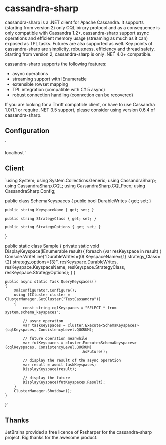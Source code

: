 cassandra-sharp
===============
cassandra-sharp is a .NET client for Apache Cassandra. It supports (starting from version 2) only CQL binary protocol and as a consequence is only compatible with Cassandra 1.2+.
cassandra-sharp support async operations and efficient memory usage (streaming as much as it can) exposed as TPL tasks. Futures are also supported as well. Key points of cassandra-sharp are simplicity, robustness, efficiency and thread safety. Starting from version 2, cassandra-sharp is only .NET 4.0+ compatible.

cassandra-sharp supports the following features:
* async operations
* streaming support with IEnumerable
* extensible rowset mapping
* TPL integration (compatible with C# 5 async)
* robust connection handling (connection can be recovered)

If you are looking for a Thrift compatible client, or have to use Cassandra 1.0/1.1 or require .NET 3.5 support, please consider using version 0.6.4 of cassandra-sharp.



Configuration
-------------
`<configSections>
    <section name="CassandraSharp" type="CassandraSharp.SectionHandler, CassandraSharp" />
</configSections>

<CassandraSharp>
    <Cluster name="TestCassandra">
        <Endpoints>
            <Server>localhost</Server>
        </Endpoints>
    </Cluster>
</CassandraSharp>`

Client
------
`using System;
using System.Collections.Generic;
using CassandraSharp;
using CassandraSharp.CQL;
using CassandraSharp.CQLPoco;
using CassandraSharp.Config;

public class SchemaKeyspaces
{
    public bool DurableWrites { get; set; }

    public string KeyspaceName { get; set; }

    public string StrategyClass { get; set; }

    public string StrategyOptions { get; set; }
}

public static class Sample
{
    private static void DisplayKeyspace(IEnumerable<SchemaKeyspaces> result)
    {
        foreach (var resKeyspace in result)
        {
            Console.WriteLine("DurableWrites={0} KeyspaceName={1} strategy_Class={2} strategy_options={3}",
                                resKeyspace.DurableWrites,
                                resKeyspace.KeyspaceName,
                                resKeyspace.StrategyClass,
                                resKeyspace.StrategyOptions);
        }
    }

    public async static Task QueryKeyspaces()
    {
        XmlConfigurator.Configure();
        using (ICluster cluster = ClusterManager.GetCluster("TestCassandra"))
        {
            const string cqlKeyspaces = "SELECT * from system.schema_keyspaces";

            // async operation
            var taskKeyspaces = cluster.Execute<SchemaKeyspaces>(cqlKeyspaces, ConsistencyLevel.QUORUM);

            // future operation meanwhile
            var futKeyspaces = cluster.Execute<SchemaKeyspaces>(cqlKeyspaces, ConsistencyLevel.QUORUM)
                                      .AsFuture();

            // display the result of the async operation
            var result = await taskKeyspaces;
            DisplayKeyspace(result);

            // display the future
            DisplayKeyspace(futKeyspaces.Result);
        }
        ClusterManager.Shutdown();
    }
}`

Thanks
------
JetBrains provided a free licence of Resharper for the cassandra-sharp project. Big thanks for the awesome product.